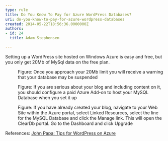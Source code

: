 ```yaml
---
type: rule
title: Do You Know To Pay for Azure WordPress Databases?
uri: do-you-know-to-pay-for-azure-wordpress-databases
created: 2014-05-22T18:56:36.0000000Z
authors:
- id: 24
  title: Adam Stephensen

---
```




<span class='intro'> <p>Setting up a WordPress site hosted on Windows Azure is easy and free, but you only get 20Mb of MySql data on the free plan.</p> </span>

<dl class="image"><dt>
      <img src="/PublishingImages/wp-db-azure1.jpg" alt="" />
   </dt><dd>Figure&#58; Once you approach your 20Mb limit you will receive a warning that your database may be suspended</dd></dl><dl class="image"><dt>
      <img src="/PublishingImages/wp-db-azure2.jpg" alt="" />
   </dt><dd>Figure&#58; If you are serious about your blog and including content on it, you should configure a paid Azure Add-on to host your MySQL Database  when you set it up</dd></dl><dl class="image"><dt>
      <img src="/PublishingImages/wp-db-azure3.jpg" alt="" />
   </dt><dd>Figure&#58; If you have already created your blog, navigate to your Web Site within the Azure portal, select Linked Resources, select the line for the MySQL Database and click the Manage link. This will open the ClearDb portal. Go to the Dashboard and click Upgrade</dd></dl> References&#58; 
<a href="http&#58;//www.johnpapa.net/azurecleardbmysql/">John Papa&#58; Tips for WordPress on Azure</a>


